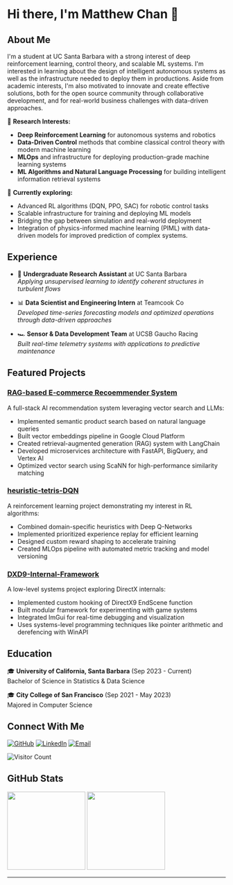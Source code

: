 # Hi there, I'm Matthew Chan 👋

## About Me
I'm a student at UC Santa Barbara with a strong interest of  deep reinforcement learning, control theory, and scalable ML systems. I'm interested in learning about the design of intelligent autonomous systems as well as the infrastructure needed to deploy them in productions. Aside from academic interests, I'm also motivated to innovate and create effective solutions, both for the open source community through collaborative development, and for real-world business challenges with data-driven approaches.

🔭 **Research Interests:**
- **Deep Reinforcement Learning** for autonomous systems and robotics
- **Data-Driven Control** methods that combine classical control theory with modern machine learning
- **MLOps** and infrastructure for deploying production-grade machine learning systems
- **ML Algorithms and Natural Language Processing** for building intelligent information retrieval systems

🌱 **Currently exploring:**
- Advanced RL algorithms (DQN, PPO, SAC) for robotic control tasks
- Scalable infrastructure for training and deploying ML models
- Bridging the gap between simulation and real-world deployment
- Integration of physics-informed machine learning (PIML) with data-driven models for improved prediction of complex systems.

## Experience
- 🧪 **Undergraduate Research Assistant** at UC Santa Barbara <br>
  *Applying unsupervised learning to identify coherent structures in turbulent flows*
  
- 📊 **Data Scientist and Engineering Intern** at Teamcook Co <br>
  *Developed time-series forecasting models and optimized operations through data-driven approaches*
  
- 🏎️ **Sensor & Data Development Team** at UCSB Gaucho Racing <br>
  *Built real-time telemetry systems with applications to predictive maintenance*

## Featured Projects

### [RAG-based E-commerce Recoemmender System](https://github.com/polarbear333/llm-rag-ecommerce-recommender)
A full-stack AI recommendation system leveraging vector search and LLMs:
- Implemented semantic product search based on natural language queries
- Built vector embeddings pipeline in Google Cloud Platform
- Created retrieval-augmented generation (RAG) system with LangChain
- Developed microservices architecture with FastAPI, BigQuery, and Vertex AI
- Optimized vector search using ScaNN for high-performance similarity matching

### [heuristic-tetris-DQN](https://github.com/polarbear333/heuristic-tetris-DQN)
A reinforcement learning project demonstrating my interest in RL algorithms:
- Combined domain-specific heuristics with Deep Q-Networks
- Implemented prioritized experience replay for efficient learning
- Designed custom reward shaping to accelerate training
- Created MLOps pipeline with automated metric tracking and model versioning

### [DXD9-Internal-Framework](https://github.com/polarbear333/DXD9-Internal-Framework)
A low-level systems project exploring DirectX internals:
- Implemented custom hooking of DirectX9 EndScene function
- Built modular framework for experimenting with game systems
- Integrated ImGui for real-time debugging and visualization
- Uses systems-level programming techniques like pointer arithmetic and derefencing with WinAPI

## Education
🎓 **University of California, Santa Barbara** (Sep 2023 - Current)  
Bachelor of Science in Statistics & Data Science

🎓 **City College of San Francisco** (Sep 2021 - May 2023)<br>
Majored in Computer Science

## Connect With Me
<p>
  <a href="https://github.com/polarbear333"><img src="https://img.shields.io/github/followers/polarbear333?label=Follow&style=social" alt="GitHub"></a>
  <a href="https://www.linkedin.com/in/hin-ho-chan-854770324/"><img src="https://img.shields.io/badge/-LinkedIn-blue?style=flat-square&logo=Linkedin&logoColor=white" alt="LinkedIn"></a>
  <a href="mailto:matthewchan193@gmail.com"><img src="https://img.shields.io/badge/-Email-red?style=flat-square&logo=Gmail&logoColor=white" alt="Email"></a>
</p>

![Visitor Count](https://visitor-badge.laobi.icu/badge?page_id=polarbear333.polarbear333)

## GitHub Stats
<div>
  <img height="180em" src="https://github-readme-stats.vercel.app/api?username=polarbear333&show_icons=true&theme=radical&include_all_commits=true&count_private=true"/>
  <img height="180em" src="https://github-readme-stats.vercel.app/api/top-langs/?username=polarbear333&layout=compact&langs_count=7&theme=radical"/>
</div>

---
